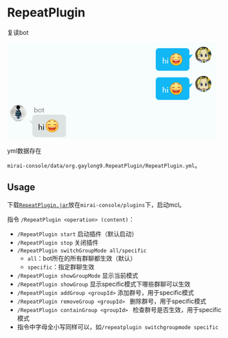 # RepeatPlugin

复读bot

![exampleImg](README/exampleImg.png)

yml数据存在

`mirai-console/data/org.gaylong9.RepeatPlugin/RepeatPlugin.yml`。



## Usage

下载[`RepeatPlugin.jar`](https://github.com/gaylong9/SimpleMiraiPlugins/releases/tag/jar)放在`mirai-console/plugins`下，启动mcl。

指令 `/RepeatPlugin <operation> (content)`：

* `/RepeatPlugin start` 启动插件（默认启动）
* `/RepeatPlugin stop` 关闭插件
* `/RepeatPlugin switchGroupMode all/specific` 
	* `all`：bot所在的所有群聊都生效（默认）
	* `specific`：指定群聊生效
* `/RepeatPlugin showGroupMode` 显示当前模式
* `/RepeatPlugin showGroup` 显示specific模式下哪些群聊可以生效
* `/RepeatPlugin addGroup <groupId>` 添加群号，用于specific模式
* `/RepeatPlugin removeGroup <groupId> ` 删除群号，用于specific模式
* `/RepeatPlugin containGroup <groupId> ` 检查群号是否生效，用于specific模式
* 指令中字母全小写同样可以，如`/repeatplugin switchgroupmode specific` 

